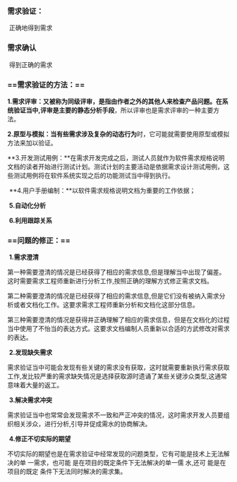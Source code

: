 ### 需求验证：

​	正确地得到需求

### 需求确认

​	得到正确的需求

### ==需求验证的方法：==

​		**1.需求评审：**又被称为同级评审，是指由作者之外的其他人来检查产品问题。在系统验证当中,评审是主要的**静态分析手段**，所以评审也是需求评审的一种主要方法。

​		**2.原型与模拟：**当有些需求涉及复杂的**动态行为**时，它可能就需要使用原型或模拟方法来加以验证。

​		**3.开发测试用例：**在需求开发完成之后，测试人员就作为软件需求规格说明文档的读者开始进行测试计划。测试计划的主要活动是依据需求设计测试用例，这些测试用例将在软件系统实现之后的功能测试当中得到执行。

​		**4.用户手册编制：**以软件需求规格说明文档为重要的工作依据；

​		**5.自动化分析**

​		**6.利用跟踪关系**

### ==问题的修正：==

​		**1.需求澄清**

​	第一种需要澄清的情况是已经获得了相应的需求信息,但是理解当中出现了偏差。这时需要需求工程师重新进行分析工作,按照正确的理解方式修正需求文档。

​	第二种需要澄清的情况是已经获得了相应的需求信息,但是它们没有被纳入需求分析或者文档化工作。这要求需求工程师重新分析和文档化这部分信息。

​	第三种需要澄清的情况是获得并正确理解了相应的需求信息，但是在文档化的过程当中使用了不怡当的表达方式。这要求文档编制人员重新以合适的方武修改对需求的表达。

​		**2.发现缺失需求**

​	需求验证当中可能会发现有些关键的需求没有获取，这时就需要重新执行需求获取工作,发比较严重的需求缺失情况是选择获取源时遗诵了某些关键涉众类型,这通常意味着大量的返工。

​		**3.解决需求冲突**

​	需求验证当中也常常会发现需求不一致和严正冲突的情况，这时需求开发人员要组织相关涉众，进行分析,引导并促成需水的协商解决。

​		**4.修正不切实际的期望**

​	不切实际的期望也是在需求验证中经常发现的问题类型，它有可能是技术上无法解决的单 一需求，也可能 是在项目的既定条件下无法解决的单一儒 水,还可 能是在项目的既定 条件下无法同时解决的需求集。

#### 	